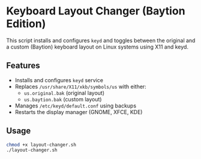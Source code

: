 # Keyboard Layout Changer (Baytion Edition)

This script installs and configures `keyd` and toggles between the original and a custom (Baytion) keyboard layout on Linux systems using X11 and keyd.

## Features

- Installs and configures `keyd` service
- Replaces `/usr/share/X11/xkb/symbols/us` with either:
  - `us.original.bak` (original layout)
  - `us.baytion.bak` (custom layout)
- Manages `/etc/keyd/default.conf` using backups
- Restarts the display manager (GNOME, XFCE, KDE)

## Usage

```bash
chmod +x layout-changer.sh
./layout-changer.sh
